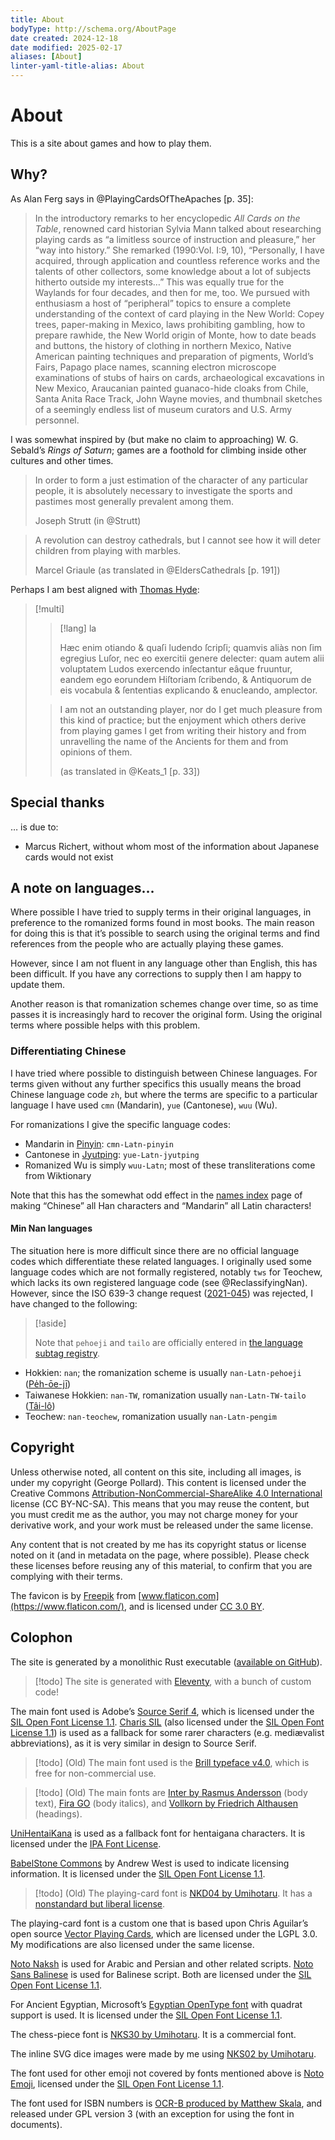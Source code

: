 ```yaml
---
title: About
bodyType: http://schema.org/AboutPage
date created: 2024-12-18
date modified: 2025-02-17
aliases: [About]
linter-yaml-title-alias: About
---
```

# About

This is a site about games and how to play them.

## Why?

As Alan Ferg says in @PlayingCardsOfTheApaches [p. 35]:

> In the introductory remarks to her encyclopedic <em>All Cards on the
> Table</em>, renowned card historian Sylvia Mann talked about researching
> playing cards as “a limitless source of instruction and pleasure,” her “way
> into history.” She remarked (1990:Vol. I:9, 10), “Personally, I have acquired,
> through application and countless reference works and the talents of other
> collectors, some knowledge about a lot of subjects hitherto outside my
> interests…” This was equally true for the Waylands for four decades, and then
> for me, too. We pursued with enthusiasm a host of “peripheral” topics to
> ensure a complete understanding of the context of card playing in the New
> World: Copey trees, paper-making in Mexico, laws prohibiting gambling, how to
> prepare rawhide, the New World origin of Monte, how to date beads and buttons,
> the history of clothing in northern Mexico, Native American painting
> techniques and preparation of pigments, World’s Fairs, Papago place names,
> scanning electron microscope examinations of stubs of hairs on cards,
> archaeological excavations in New Mexico, Araucanian painted guanaco-hide
> cloaks from Chile, Santa Anita Race Track, John Wayne movies, and thumbnail
> sketches of a seemingly endless list of museum curators and U.S. Army
> personnel.

I was somewhat inspired by (but make no claim to approaching) W. G. Sebald’s
<cite>Rings of Saturn</cite>; games are a foothold for climbing inside other
cultures and other times.

> In order to form a just estimation of the character of any particular people,
> it is absolutely necessary to investigate the sports and pastimes most
> generally prevalent among them.
>
> <footer>
> Joseph Strutt (in @Strutt)
> </footer>

> A revolution can destroy cathedrals, but I cannot see how it will deter
> children from playing with marbles.
>
> <footer>
> Marcel Griaule (as translated in @EldersCathedrals [p. 191])
> </footer>

Perhaps I am best aligned with [Thomas Hyde](https://en.wikipedia.org/wiki/Thomas_Hyde):

> [!multi]
>
> > [!lang] la
> >
> > Hæc enim otiando & quaſi ludendo ſcripſi; quamvis aliàs non ſim egregius Luſor, nec eo exercitii genere delecter: quam autem alii voluptatem Ludos exercendo inſectantur eâque fruuntur, eandem ego eorundem Hiſtoriam ſcribendo, & Antiquorum de eis vocabula & ſententias explicando & enucleando, amplector.
>
> > I am not an outstanding player, nor do I get much pleasure from this kind of practice; but the enjoyment which others derive from playing games I get from writing their history and from unravelling the name of the Ancients for them and from opinions of them.
> >
> > <footer>
> > (as translated in @Keats_1 [p. 33])
> > </footer>
## Special thanks

… is due to:

- Marcus Richert, without whom most of the information about Japanese cards would not exist
## A note on languages…

Where possible I have tried to supply terms in their original languages, in
preference to the romanized forms found in most books. The main reason for doing
this is that it’s possible to search using the original terms and find
references from the people who are actually playing these games.

However, since I am not fluent in any language other than English, this has been
difficult. If you have any corrections to supply then I am happy to update them.

Another reason is that romanization schemes change over time, so as time passes
it is increasingly hard to recover the original form. Using the original terms
where possible helps with this problem.

### Differentiating Chinese

I have tried where possible to distinguish between Chinese languages. For terms given without any further specifics this usually means the broad Chinese language code `zh`, but where the terms are specific to a particular language I have used `cmn` (Mandarin), `yue` (Cantonese), `wuu` (Wu).

For romanizations I give the specific language codes:

- Mandarin in [Pinyin](https://en.wikipedia.org/wiki/Pinyin): `cmn-Latn-pinyin`
- Cantonese in [Jyutping](https://en.wikipedia.org/wiki/Jyutping): `yue-Latn-jyutping`
- Romanized Wu is simply `wuu-Latn`; most of these transliterations come from Wiktionary

Note that this has the somewhat odd effect in the [names index](https://games.porg.es/game-names-index/) page of making “Chinese” all Han characters and “Mandarin” all Latin characters!
#### Min Nan languages

The situation here is more difficult since there are no official language codes which differentiate these related languages. I originally used some language codes which are not formally registered, notably `tws` for Teochew, which lacks its own registered language code (see @ReclassifyingNan). However, since the ISO 639-3 change request ([2021-045](https://iso639-3.sil.org/request/2021-045)) was rejected, I have changed to the following:

> [!aside]
>
> Note that `pehoeji` and `tailo` are officially entered in [the language subtag registry](https://www.iana.org/assignments/language-subtag-registry/language-subtag-registry).

- Hokkien: `nan`; the romanization scheme is usually `nan-Latn-pehoeji` ([<span lang="nan-Latn-pehoeji">Pe̍h-ōe-jī</span>](https://en.wikipedia.org/wiki/Pe%CC%8Dh-%C5%8De-j%C4%AB))
- Taiwanese Hokkien: `nan-TW`, romanization usually `nan-Latn-TW-tailo` ([<span lang="nan-Latn-TW-tailo">Tâi-lô</span>](https://en.wikipedia.org/wiki/T%C3%A2i-u%C3%A2n_L%C3%B4-m%C3%A1-j%C4%AB_Phing-im_Hong-%C3%A0n))
- Teochew: `nan-teochew`, romanization usually `nan-Latn-pengim`


## Copyright

Unless otherwise noted, all content on this site, including all images, is under
my copyright (George Pollard). This content is licensed under the Creative
Commons [Attribution-NonCommercial-ShareAlike 4.0 International](https://creativecommons.org/licenses/by-nc-sa/4.0/) license (CC
BY-NC-SA). This means that you may reuse the content, but you must credit me as
the author, you may not charge money for your derivative work, and your work
must be released under the same license.

Any content that is not created by me has its copyright status or license noted on it (and in metadata on the page, where possible). Please check these licenses before reusing any of this material, to confirm that you are complying with their terms.

The favicon is by [Freepik](https://www.freepik.com/) from [www.flaticon.com](https://www.flaticon.com/), and is licensed under [CC 3.0 BY](http://creativecommons.org/licenses/by/3.0/).

## Colophon

The site is generated by a monolithic Rust executable ([available on GitHub](https://github.com/Porges/ways-to-play)).

> [!todo]
> The site is generated with [Eleventy](https://www.11ty.dev/), with a bunch of custom code!

The main font used is Adobe’s [Source Serif 4](https://fonts.adobe.com/fonts/source-serif-4), which is licensed under the [SIL Open Font License 1.1](https://scripts.sil.org/OFL). [Charis SIL](https://software.sil.org/charis/) (also licensed under the [SIL Open Font License 1.1](https://scripts.sil.org/OFL)) is used as a fallback for some rarer characters (e.g. mediævalist abbreviations), as it is very similar in design to Source Serif.

> [!todo]
> (Old) The main font used is the [Brill typeface v4.0](https://brill.com/page/BrillFont/brill-typeface), which is free for non-commercial use.

> [!todo]
> (Old) The main fonts are [Inter by Rasmus Andersson](https://rsms.me/inter/) (body text), [Fira GO](https://bboxtype.com/typefaces/FiraGO) (body italics), and [Vollkorn by Friedrich Althausen](http://vollkorn-typeface.com/) (headings).

[UniHentaiKana](https://wakufactory.jp/densho/font/hentai/) is used as a fallback font for <span lang="ja-Latn">hentaigana</span> characters. It is licensed under the [IPA Font License](https://opensource.org/licenses/IPA).

[BabelStone Commons](https://www.babelstone.co.uk/Fonts/) by Andrew West is used to indicate licensing information. It is licensed under the [SIL Open Font License 1.1](https://scripts.sil.org/OFL).

> [!todo]
> (Old) The playing-card font is [NKD04 by Umihotaru](https://umihotaru.work/). It has a [nonstandard but liberal license](https://umihotaru.work/faq.txt).

The playing-card font is a custom one that is based upon Chris Aguilar’s open source [Vector Playing Cards](https://totalnonsense.com/open-source-vector-playing-cards/), which are licensed under the LGPL 3.0. My modifications are also licensed under the same license.

[Noto Naksh](https://fonts.google.com/noto/specimen/Noto+Naskh+Arabic) is used for Arabic and Persian and other related scripts. [Noto Sans Balinese](https://fonts.google.com/noto/specimen/Noto+Sans+Balinese) is used for Balinese script. Both are licensed under the [SIL Open Font License 1.1](https://scripts.sil.org/OFL).

For Ancient Egyptian, Microsoft’s [Egyptian OpenType font](https://github.com/microsoft/font-tools/blob/main/EgyptianOpenType/eot.md) with quadrat support is used. It is licensed under the [SIL Open Font License 1.1](https://github.com/microsoft/font-tools/blob/main/EgyptianOpenType/font/LICENSE.txt).

The chess-piece font is [NKS30 by Umihotaru](https://booth.pm/ja/items/1949217).  It is a commercial font.

The inline SVG dice images were made by me using [NKS02 by Umihotaru](https://umihotaru.booth.pm/items/1949118).

The font used for other emoji not covered by fonts mentioned above is [Noto Emoji](https://fonts.google.com/noto/specimen/Noto+Emoji/about), licensed under the [SIL Open Font License 1.1](https://scripts.sil.org/cms/scripts/page.php?site_id=nrsi&id=OFL).

The font used for ISBN numbers is [OCR-B produced by Matthew Skala](https://tsukurimashou.osdn.jp/ocr.php.en), and released under GPL version 3 (with an exception for using the font in documents).
